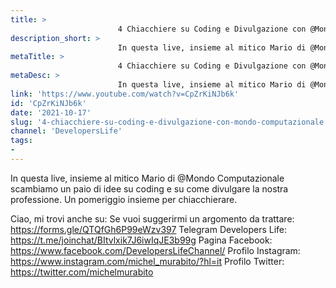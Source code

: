 ```yaml
---
title: > 
                        4 Chiacchiere su Coding e Divulgazione con @Mondo Computazionale
description_short: > 
                        In questa live, insieme al mitico Mario di @Mondo Computazionale scambiamo un paio di idee su coding e su come divulgare la ...
metaTitle: > 
                        4 Chiacchiere su Coding e Divulgazione con @Mondo Computazionale
metaDesc: > 
                        In questa live, insieme al mitico Mario di @Mondo Computazionale scambiamo un paio di idee su coding e su come divulgare la ...
link: 'https://www.youtube.com/watch?v=CpZrKiNJb6k'
id: 'CpZrKiNJb6k'
date: '2021-10-17'
slug: '4-chiacchiere-su-coding-e-divulgazione-con-mondo-computazionale'
channel: 'DevelopersLife'
tags: 
- 
---
```

In questa live, insieme al mitico Mario di @Mondo Computazionale  scambiamo un paio di idee su coding e su come divulgare la nostra professione. Un pomeriggio insieme per chiacchierare.

Ciao, mi trovi anche su:
Se vuoi suggerirmi un argomento da trattare: https://forms.gle/QTQfGh6P99eWzv397
Telegram Developers Life: https://t.me/joinchat/BItvlxik7J6iwIqJE3b99g
Pagina Facebook: https://www.facebook.com/DevelopersLifeChannel/
Profilo Instagram: https://www.instagram.com/michel_murabito/?hl=it
Profilo Twitter: https://twitter.com/michelmurabito​